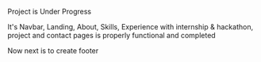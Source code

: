 Project is Under Progress

It's Navbar, Landing, About, Skills, Experience with internship & hackathon, project and contact pages is properly functional and completed

Now next is to create footer
